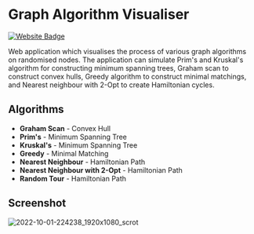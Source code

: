 <h1>Graph Algorithm Visualiser</h1>

 <a href="https://siddharthareddypajjur.github.io/GraphAlgorithmVisualiser/" target="_blank" rel="noreferrer"><img src="https://img.shields.io/badge/Website-FF6F00?style=for-the-badge&logoColor=white" alt="Website Badge"/></a>
 

Web application which visualises the process of various graph algorithms on randomised nodes. The application can simulate Prim's and Kruskal's algorithm for constructing minimum spanning trees, Graham scan to construct convex hulls, Greedy algorithm to construct minimal matchings, and Nearest neighbour with 2-Opt to create Hamiltonian cycles.

## Algorithms
- **Graham Scan** - Convex Hull
- **Prim's** - Minimum Spanning Tree
- **Kruskal's** - Minimum Spanning Tree
- **Greedy** - Minimal Matching
- **Nearest Neighbour** - Hamiltonian Path
- **Nearest Neighbour with 2-Opt** - Hamiltonian Path
- **Random Tour** - Hamiltonian Path

## Screenshot
![2022-10-01-224238_1920x1080_scrot](https://user-images.githubusercontent.com/24881448/193429456-c392ebcf-7d9f-4738-99c4-7cb230692edd.png)

